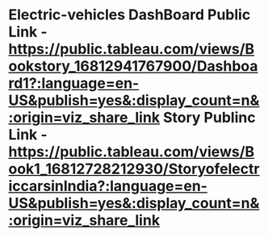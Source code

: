 # Electric-vehicles                                                                                                                                                                                                                                                                                                                                                                                                                                                                                                                                                                                                                                                                                      DashBoard Public Link - https://public.tableau.com/views/Bookstory_16812941767900/Dashboard1?:language=en-US&publish=yes&:display_count=n&:origin=viz_share_link                                                                                                                                                                                    Story Publinc Link - https://public.tableau.com/views/Book1_16812728212930/StoryofelectriccarsinIndia?:language=en-US&publish=yes&:display_count=n&:origin=viz_share_link
